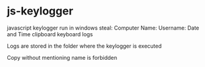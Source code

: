 # js-keylogger
javascript keylogger run in windows
steal: 
Computer Name: 
Username: 
Date and Time
clipboard 
keyboard logs

Logs are stored in the folder where the keylogger is executed


Copy without mentioning name is forbidden

